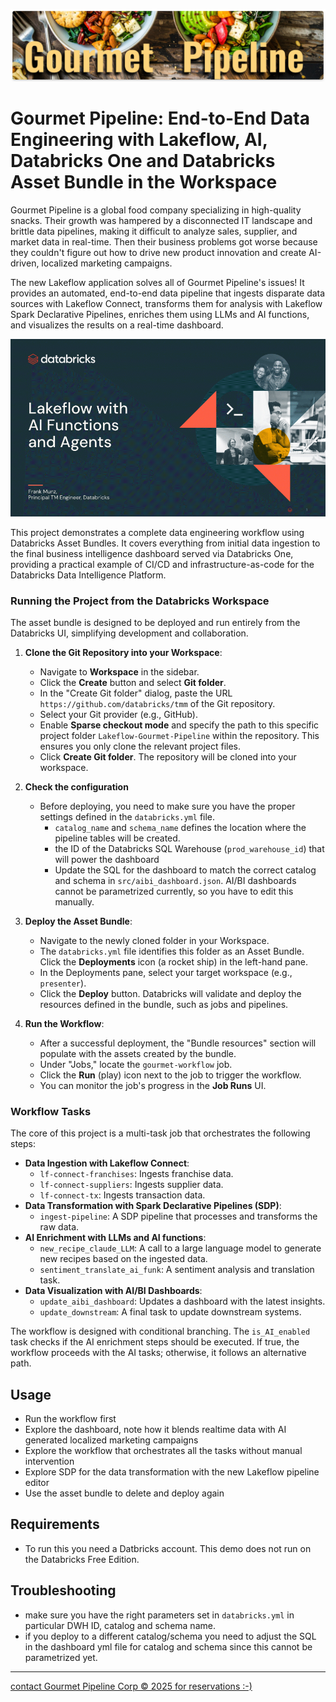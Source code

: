 ![Gourmet Pipeline](https://raw.githubusercontent.com/databricks/tmm/refs/heads/main/Lakeflow-Gourmet-Pipeline/misc/gourmet_header.jpg)



# Gourmet Pipeline: End-to-End Data Engineering with Lakeflow, AI, Databricks One and Databricks Asset Bundle in the Workspace

Gourmet Pipeline is a global food company specializing in high-quality snacks. Their growth was hampered by a disconnected IT landscape and brittle data pipelines, making it difficult to analyze sales, supplier, and market data in real-time. Then their business problems got worse because they couldn't figure out how to drive new product innovation and create AI-driven, localized marketing campaigns. 

The new Lakeflow application solves all of Gourmet Pipeline's issues! It provides an automated, end-to-end data pipeline that ingests disparate data sources with Lakeflow Connect, transforms them for analysis with Lakeflow Spark Declarative Pipelines, enriches them using LLMs and AI functions, and visualizes the results on a real-time dashboard.

![Gourmet Pipeline Corp](https://raw.githubusercontent.com/databricks/tmm/refs/heads/main/Lakeflow-Gourmet-Pipeline/misc/animated.gif)

This project demonstrates a complete data engineering workflow using Databricks Asset Bundles. It covers everything from initial data ingestion to the final business intelligence dashboard served via Databricks One, providing a practical example of CI/CD and infrastructure-as-code for the Databricks Data Intelligence Platform.



### Running the Project from the Databricks Workspace

The asset bundle is designed to be deployed and run entirely from the Databricks UI, simplifying development and collaboration.

1.  **Clone the Git Repository into your Workspace**:
    *   Navigate to **Workspace** in the sidebar.
    *   Click the **Create** button and select **Git folder**.
    *   In the "Create Git folder" dialog, paste the URL `https://github.com/databricks/tmm` of the Git repository.
    *   Select your Git provider (e.g., GitHub).
    *   Enable **Sparse checkout mode** and specify the path to this specific project folder ```Lakeflow-Gourmet-Pipeline``` within the repository. This ensures you only clone the relevant project files.
    *   Click **Create Git folder**. The repository will be cloned into your workspace.


2.   **Check the configuration** 

      * Before deploying, you need to make sure you have the proper settings defined in the `databricks.yml` file.
         * `catalog_name` and `schema_name` defines the location where the pipeline tables will be created. 
         * the ID of the Databricks SQL Warehouse (`prod_warehouse_id`) that will power the dashboard
         * Update the SQL for the dashboard to match the correct catalog and schema in `src/aibi_dashboard.json`. AI/BI dashboards cannot be parametrized currently, so you have to edit this manually. 

3.  **Deploy the Asset Bundle**:
    *   Navigate to the newly cloned folder in your Workspace.
    *   The `databricks.yml` file identifies this folder as an Asset Bundle. Click the **Deployments** icon (a rocket ship) in the left-hand pane.
    *   In the Deployments pane, select your target workspace (e.g., `presenter`).
    *   Click the **Deploy** button. Databricks will validate and deploy the resources defined in the bundle, such as jobs and pipelines.

3.  **Run the Workflow**:
    *   After a successful deployment, the "Bundle resources" section will populate with the assets created by the bundle.
    *   Under "Jobs," locate the `gourmet-workflow` job.
    *   Click the **Run** (play) icon next to the job to trigger the workflow.
    *   You can monitor the job's progress in the **Job Runs** UI.


### Workflow Tasks

The core of this project is a multi-task job that orchestrates the following steps:

*   **Data Ingestion with Lakeflow Connect**:
    *   `lf-connect-franchises`: Ingests franchise data.
    *   `lf-connect-suppliers`: Ingests supplier data.
    *   `lf-connect-tx`: Ingests transaction data.
*   **Data Transformation with Spark Declarative Pipelines (SDP)**:
    *   `ingest-pipeline`: A SDP pipeline that processes and transforms the raw data.
*   **AI Enrichment with LLMs and AI functions**:
    *   `new_recipe_claude_LLM`: A call to a large language model to generate new recipes based on the ingested data.
    *   `sentiment_translate_ai_funk`: A sentiment analysis and translation task.
*   **Data Visualization with AI/BI Dashboards**:
    *   `update_aibi_dashboard`: Updates a dashboard with the latest insights.
    *   `update_downstream`: A final task to update downstream systems.

The workflow is designed with conditional branching. The `is_AI_enabled` task checks if the AI enrichment steps should be executed. If true, the workflow proceeds with the AI tasks; otherwise, it follows an alternative path.


## Usage

- Run the workflow first
- Explore the dashboard, note how it blends realtime data with AI generated localized marketing campaigns
- Explore the workflow that orchestrates all the tasks without manual intervention
- Explore SDP for the data transformation with the new Lakeflow pipeline editor
- Use the asset bundle to delete and deploy again


## Requirements

- To run this you need a Datbricks account. This demo does not run on the Databricks Free Edition.


## Troubleshooting

- make sure you have the right parameters set in ```databricks.yml``` in particular DWH ID, catalog and schema name.
- if you deploy to a different catalog/schema you need to adjust the SQL in the dashboard yml file for catalog and schema since this cannot be parametrized yet. 

---
[contact Gourmet Pipeline Corp © 2025 for reservations :-) ](https://www.linkedin.com/in/frankmunz/)

